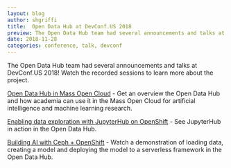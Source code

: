 ```yaml
---
layout: blog
author: shgriffi
title:  Open Data Hub at DevConf.US 2018
preview: The Open Data Hub team had several announcements and talks at DevConf.US 2018!  Watch the recorded sessions to learn more about the project.
date: 2018-11-28
categories: conference, talk, devconf
---
```


The Open Data Hub team had several announcements and talks at DevConf.US 2018!  Watch the recorded sessions to learn more about the project.

[Open Data Hub in Mass Open Cloud](https://youtu.be/O16ST02CO0E?t=4308) - Get an overview the Open Data Hub and how academia can use it in the Mass Open Cloud for artificial intelligence and machine learning research.

[Enabling data exploration with JupyterHub on OpenShift](https://youtu.be/b1QgLBOqLKM?t=14m34s) - See JupyterHub in action in the Open Data Hub.

[Building AI with Ceph + OpenShift](https://youtu.be/b1QgLBOqLKM?t=9288) - Watch a demonstration of loading data, creating a model and deploying the model to a serverless framework in the Open Data Hub.
